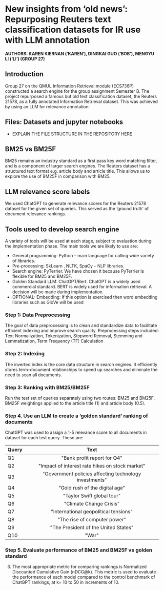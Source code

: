 # New insights from ‘old news’: Repurposing Reuters text classification datasets for IR use with LLM annotation
**AUTHORS: KAREN KIERNAN (‘KAREN’), DINGKAI GUO (‘BOB’), MENGYU LI (‘LI’) (GROUP 27)**

## Introduction 
Group 27 on the QMUL Information Retrieval module (ECS736P) constructed a search engine for the group assignment Semester B. The project
repurposed a famous but old text classification dataset, the Reuters 21578, as a fully annotated 
Information Retrieval dataset. This was achieved by using an LLM for relevance annotation.

## Files: Datasets and jupyter notebooks
 - EXPLAIN THE FILE STRUCTURE IN THE REPOSITORY HERE


## BM25 vs BM25F
BM25 remains an industry standard as a first pass key word matching filter, and is a component of larger 
search engines. The Reuters dataset has a structured text format e.g. article body and article title. This 
allows us to explore the use of BM25F in comparison with BM25.

## LLM relevance score labels
We used ChatGPT to generate relevance scores for the Reuters 21578 dataset for the given set of 
queries. This served as the ‘ground truth’ of document relevance rankings. 

## Tools used to develop search engine
A variety of tools will be used at each stage, subject to evaluation during the implementation phase. The 
main tools we are likely to use are:
* General programming: Python – main language for calling wide variety of libraries.
* Pre-processing: SkLearn , NLTK, SpaCy – NLP libraries.
* Search engine: PyTerrier. We have chosen it because PyTerrier is flexible for BM25 and BM25F.
* Golden Standard LLM: ChatGPT/Bert. ChatGPT is a widely used commercial standard. BERT is widely 
used for information retrieval. A decision will be made during implementation.
* OPTIONAL: Embedding: If this option is exercised then word embedding libraries such as GloVe will be used


### Step 1: Data Preprocessing
The goal of data preprocessing is to clean and standardize data to facilitate efficient indexing and 
improve search quality. Preprocessing steps included: Text Normalization, Tokenization, Stopword Removal, Stemming and Lemmatization, Term Frequency (TF) Calculation

### Step 2: Indexing
The inverted index is the core data structure in search engines. It efficiently stores term-document 
relationships to speed up searches and eliminate the need to scan all documents.

### Step 3: Ranking with BM25/BM25F
Run the test set of queries separately using two routes: BM25 and BM25F. BM25F weightings applied to the article title (1) and article body (0.5).


### Step 4. Use an LLM to create a ‘golden standard’ ranking of documents
ChatGPT was used to assign a 1-5 relevance score to all documents in dataset for each test query. These are:

<center>

| Query   |      Text      |
|----------|:-------------:|
| Q1 |  "Bank profit report for Q4" |
| Q2 |    "Impact of interest rate hikes on stock market"   |
| Q3 | "Government policies affecting technology investments" |
| Q4 |  "Gold rush of the digital age"|
| Q5 |    "Taylor Swift global tour"   |
| Q6 | "Climate Change Crisis" |
| Q7 |  "International geopolitical tensions" |
| Q8 |    "The rise of computer power"   |
| Q9 | "The President of the United States" |
| Q10 | "War" |
</center>


### Step 5. Evaluate performance of BM25 and BM25F vs golden standard
3. The most appropriate metric for comparing rankings is Normalized Discounted Cumulative Gain 
(nDCG@k). This metric is used to evaluate the performance of each model compared to the 
control benchmark of ChatGPT rankings, at k= 10 to 50 in increments of 10.
